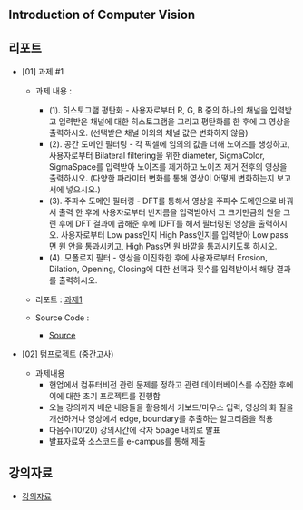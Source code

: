 ## Introduction of Computer Vision

## 리포트
- [01] 과제 #1
  - 과제 내용 : 
    - (1). 히스토그램 평탄화 - 사용자로부터 R, G, B 중의 하나의 채널을 입력받고 입력받은 채널에 대한 히스토그램을 그리고 평탄화를 한 후에 그 영상을 출력하시오. (선택받은 채널 이외의 채널 값은 변화하지 않음)
    - (2). 공간 도메인 필터링 - 각 픽셀에 임의의 값을 더해 노이즈를 생성하고, 사용자로부터 Bilateral filtering을 위한 diameter, SigmaColor, SigmaSpace를 입력받아 노이즈를 제거하고 노이즈 제거 전후의 영상을 출력하시오. (다양한 파라미터 변화를 통해 영상이 어떻게 변화하는지 보고서에 넣으시오.)
    - (3). 주파수 도메인 필터링 - DFT를 통해서 영상을 주파수 도메인으로 바꿔서 출력 한 후에 사용자로부터 반지름을 입력받아서 그 크기만큼의 원을 그린 후에 DFT 결과에 곱해준 후에 IDFT를 해서 필터링된 영상을 출력하시오. 사용자로부터 Low pass인지 High Pass인지를 입력받아 Low pass면 원 안을 통과시키고, High Pass면 원 바깥을 통과시키도록 하시오.
    - (4). 모폴로지 필터 - 영상을 이진화한 후에 사용자로부터 Erosion, Dilation, Opening, Closing에 대한 선택과 횟수를 입력받아서 해당 결과를 출력하시오.

  - 리포트 : [과제1](https://github.com/dmlim-cbu/industrial-AI-master/blob/master/projects/%EC%BB%B4%ED%93%A8%ED%84%B0%EB%B9%84%EC%A0%84%EC%8B%A4%EC%A0%9C/%EB%A6%AC%ED%8F%AC%ED%8A%B8/(%EC%9E%84%EB%8F%99%EB%AF%BC)%EA%B3%BC%EC%A0%9C1_%EB%B3%B4%EA%B3%A0%EC%84%9C_20211013.hwp
)
  - Source Code : 
    - [Source](https://github.com/dmlim-cbu/industrial-AI-master/tree/master/programming/%EC%BB%B4%ED%93%A8%ED%84%B0%EB%B9%84%EC%A0%84%EC%8B%A4%EC%A0%9C/%EA%B3%BC%EC%A0%9C1)     

- [02] 텀프로젝트 (중간고사)
  - 과제내용
    - 현업에서 컴퓨터비전 관련 문제를 정하고 관련 데이터베이스를 수집한 후에 이에 대한 초기 프로젝트를 진행함
    - 오늘 강의까지 배운 내용들을 활용해서 키보드/마우스 입력, 영상의 화 질을 개선하거나 영상에서 edge, boundary를 추출하는 알고리즘을 적용
    - 다음주(10/20) 강의시간에 각자 5page 내외로 발표
    - 발표자료와 소스코드를 e-campus를 통해 제출

## 강의자료
- [강의자료](https://github.com/dmlim-cbu/industrial-AI-master/tree/master/projects/%EC%BB%B4%ED%93%A8%ED%84%B0%EB%B9%84%EC%A0%84%EC%8B%A4%EC%A0%9C/%EA%B0%95%EC%9D%98%EC%9E%90%EB%A3%8C)
